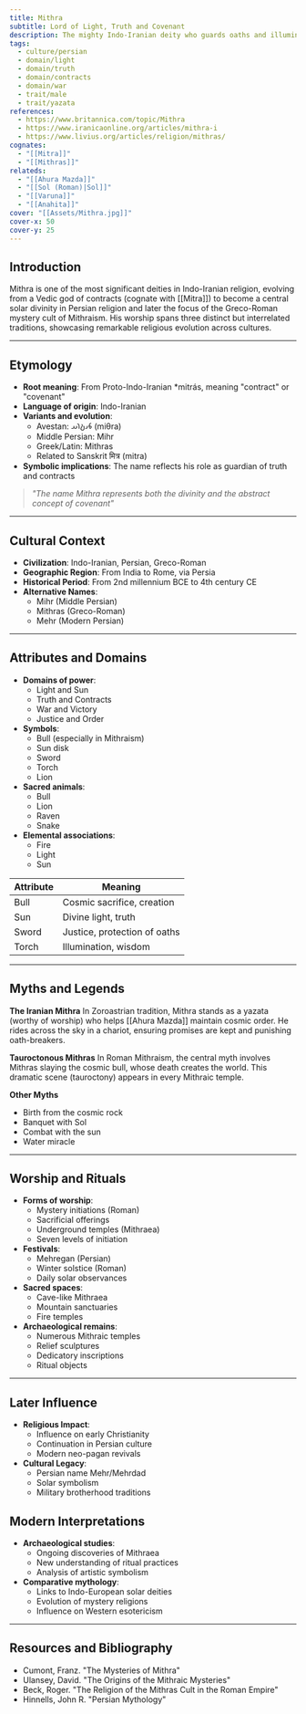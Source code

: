```yaml
---
title: Mithra
subtitle: Lord of Light, Truth and Covenant
description: The mighty Indo-Iranian deity who guards oaths and illuminates the world, evolving from Vedic guardian to the center of a powerful mystery cult
tags:
  - culture/persian
  - domain/light
  - domain/truth
  - domain/contracts
  - domain/war
  - trait/male
  - trait/yazata
references:
  - https://www.britannica.com/topic/Mithra
  - https://www.iranicaonline.org/articles/mithra-i
  - https://www.livius.org/articles/religion/mithras/
cognates:
  - "[[Mitra]]"
  - "[[Mithras]]"
relateds:
  - "[[Ahura Mazda]]"
  - "[[Sol (Roman)|Sol]]"
  - "[[Varuna]]"
  - "[[Anahita]]"
cover: "[[Assets/Mithra.jpg]]"
cover-x: 50
cover-y: 25
---
```

## Introduction
Mithra is one of the most significant deities in Indo-Iranian religion, evolving from a Vedic god of contracts (cognate with [[Mitra]]) to become a central solar divinity in Persian religion and later the focus of the Greco-Roman mystery cult of Mithraism. His worship spans three distinct but interrelated traditions, showcasing remarkable religious evolution across cultures.

---

## Etymology

- **Root meaning**: From Proto-Indo-Iranian *mitrás, meaning "contract" or "covenant"
- **Language of origin**: Indo-Iranian
- **Variants and evolution**:
  - Avestan: 𐬨𐬌𐬚𐬭𐬀 (miθra)
  - Middle Persian: Mihr
  - Greek/Latin: Mithras
  - Related to Sanskrit मित्र (mitra)
- **Symbolic implications**: The name reflects his role as guardian of truth and contracts

> _"The name Mithra represents both the divinity and the abstract concept of covenant"_

---

## Cultural Context

- **Civilization**: Indo-Iranian, Persian, Greco-Roman
- **Geographic Region**: From India to Rome, via Persia
- **Historical Period**: From 2nd millennium BCE to 4th century CE
- **Alternative Names**:
  - Mihr (Middle Persian)
  - Mithras (Greco-Roman)
  - Mehr (Modern Persian)

---

## Attributes and Domains

- **Domains of power**:
  - Light and Sun
  - Truth and Contracts
  - War and Victory
  - Justice and Order
- **Symbols**:
  - Bull (especially in Mithraism)
  - Sun disk
  - Sword
  - Torch
  - Lion
- **Sacred animals**:
  - Bull
  - Lion
  - Raven
  - Snake
- **Elemental associations**:
  - Fire
  - Light
  - Sun

| Attribute  | Meaning                           |
|------------|-----------------------------------|
| Bull       | Cosmic sacrifice, creation        |
| Sun        | Divine light, truth               |
| Sword      | Justice, protection of oaths      |
| Torch      | Illumination, wisdom              |

---

## Myths and Legends

**The Iranian Mithra**
In Zoroastrian tradition, Mithra stands as a yazata (worthy of worship) who helps [[Ahura Mazda]] maintain cosmic order. He rides across the sky in a chariot, ensuring promises are kept and punishing oath-breakers.

**Tauroctonous Mithras**
In Roman Mithraism, the central myth involves Mithras slaying the cosmic bull, whose death creates the world. This dramatic scene (tauroctony) appears in every Mithraic temple.

**Other Myths**
- Birth from the cosmic rock
- Banquet with Sol
- Combat with the sun
- Water miracle

---

## Worship and Rituals

- **Forms of worship**:
  - Mystery initiations (Roman)
  - Sacrificial offerings
  - Underground temples (Mithraea)
  - Seven levels of initiation
- **Festivals**:
  - Mehregan (Persian)
  - Winter solstice (Roman)
  - Daily solar observances
- **Sacred spaces**:
  - Cave-like Mithraea
  - Mountain sanctuaries
  - Fire temples
- **Archaeological remains**:
  - Numerous Mithraic temples
  - Relief sculptures
  - Dedicatory inscriptions
  - Ritual objects

---

## Later Influence

- **Religious Impact**:
  - Influence on early Christianity
  - Continuation in Persian culture
  - Modern neo-pagan revivals
- **Cultural Legacy**:
  - Persian name Mehr/Mehrdad
  - Solar symbolism
  - Military brotherhood traditions

## Modern Interpretations

- **Archaeological studies**:
  - Ongoing discoveries of Mithraea
  - New understanding of ritual practices
  - Analysis of artistic symbolism
- **Comparative mythology**:
  - Links to Indo-European solar deities
  - Evolution of mystery religions
  - Influence on Western esotericism

---

## Resources and Bibliography

- Cumont, Franz. "The Mysteries of Mithra"
- Ulansey, David. "The Origins of the Mithraic Mysteries"
- Beck, Roger. "The Religion of the Mithras Cult in the Roman Empire"
- Hinnells, John R. "Persian Mythology"